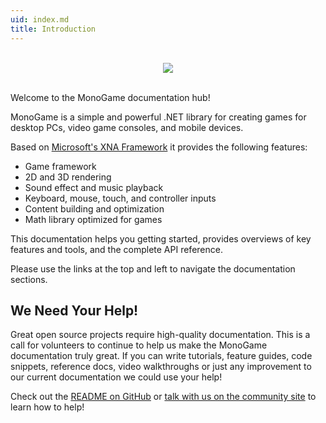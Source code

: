 ```yaml
---
uid: index.md
title: Introduction
---
```


<p align="center">
<br/>
  <img src="https://raw.githubusercontent.com/Mono-Game/MonoGame.Logo/master/FullColorOnLight/HorizontalLogo_128px.png"/>
<br/>
<br/>
</p>

Welcome to the MonoGame documentation hub!

MonoGame is a simple and powerful .NET library for creating games for desktop PCs, video game consoles, and mobile devices.

Based on [Microsoft's XNA Framework](https://msdn.microsoft.com/en-us/library/bb200104.aspx) it provides the following features:

- Game framework
- 2D and 3D rendering
- Sound effect and music playback
- Keyboard, mouse, touch, and controller inputs
- Content building and optimization
- Math library optimized for games

This documentation helps you getting started, provides overviews of key features and tools, and the complete API reference.

Please use the links at the top and left to navigate the documentation sections.

## We Need Your Help!

Great open source projects require high-quality documentation.  This is a call for volunteers to continue to help us make the MonoGame documentation truly great.  If you can write tutorials, feature guides, code snippets, reference docs, video walkthroughs or just any improvement to our current documentation we could use your help!

Check out the [README on GitHub](https://github.com/MonoGame/MonoGame/blob/develop/README.md) or [talk with us on the community site](http://community.monogame.net/t/lets-improve-the-monogame-documentation/916) to learn how to help!
